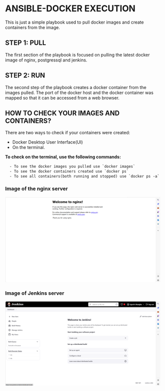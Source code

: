 # ANSIBLE-DOCKER EXECUTION

This is just a simple playbook used to pull docker images and create containers from the image.

## STEP 1: PULL
The first section of the playbook is focused on pulling the latest docker image of nginx, postgressql and jenkins.

## STEP 2: RUN
The second step of the playbook creates a docker container from the images pulled. The port of the docker host and the docker container was mapped so that it can be accessed from a web browser.

## HOW TO CHECK YOUR IMAGES AND CONTAINERS?
There are two ways to check if your containers were created:
- Docker Desktop User Interface(UI)
- On the terminal.

**To check on the terminal, use the following commands:**

      - To see the docker images you pulled use `docker images`
      - To see the docker containers created use `docker ps`
      - To see all containers(both running and stopped) use `docker ps -a`

### Image of the nginx server
![nginx](./images/docker-nginx.png)

### Image of Jenkins server
![jenkins](./images/jenkins.png)



